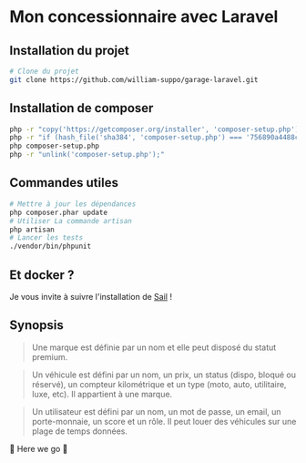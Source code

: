 # Mon concessionnaire avec Laravel

## Installation du projet

```bash
# Clone du projet
git clone https://github.com/william-suppo/garage-laravel.git
```

## Installation de composer

```bash
php -r "copy('https://getcomposer.org/installer', 'composer-setup.php');"
php -r "if (hash_file('sha384', 'composer-setup.php') === '756890a4488ce9024fc62c56153228907f1545c228516cbf63f885e036d37e9a59d27d63f46af1d4d07ee0f76181c7d3') { echo 'Installer verified'; } else { echo 'Installer corrupt'; unlink('composer-setup.php'); } echo PHP_EOL;"
php composer-setup.php
php -r "unlink('composer-setup.php');"
```

## Commandes utiles

```bash
# Mettre à jour les dépendances
php composer.phar update
# Utiliser La commande artisan
php artisan
# Lancer les tests
./vendor/bin/phpunit
```

## Et docker ?

Je vous invite à suivre l'installation de [Sail](https://laravel.com/docs/8.x/sail#introduction) !

## Synopsis

> Une marque est définie par un nom et elle peut disposé du statut premium.

>Un véhicule est défini par un nom, un prix, un status (dispo, bloqué ou réservé), un compteur kilométrique et un type (moto, auto, utilitaire, luxe, etc).
Il appartient à une marque.

> Un utilisateur est défini par un nom, un mot de passe, un email, un porte-monnaie, un score et un rôle.
Il peut louer des véhicules sur une plage de temps données.

:mega: Here we go :mega:
